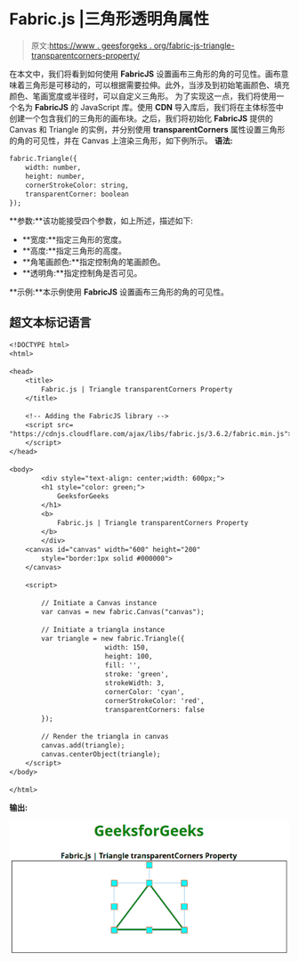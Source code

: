 # Fabric.js |三角形透明角属性

> 原文:[https://www . geesforgeks . org/fabric-js-triangle-transparentcorners-property/](https://www.geeksforgeeks.org/fabric-js-triangle-transparentcorners-property/)

在本文中，我们将看到如何使用 **FabricJS** 设置画布三角形的角的可见性。画布意味着三角形是可移动的，可以根据需要拉伸。此外，当涉及到初始笔画颜色、填充颜色、笔画宽度或半径时，可以自定义三角形。
为了实现这一点，我们将使用一个名为 **FabricJS** 的 JavaScript 库。使用 **CDN** 导入库后，我们将在主体标签中创建一个包含我们的三角形的画布块。之后，我们将初始化 **FabricJS** 提供的 Canvas 和 Triangle 的实例，并分别使用 **transparentCorners** 属性设置三角形的角的可见性，并在 Canvas 上渲染三角形，如下例所示。
**语法:**

```
fabric.Triangle({
    width: number,
    height: number,
    cornerStrokeColor: string,
    transparentCorner: boolean
});
```

**参数:**该功能接受四个参数，如上所述，描述如下:

*   **宽度:**指定三角形的宽度。
*   **高度:**指定三角形的高度。
*   **角笔画颜色:**指定控制角的笔画颜色。
*   **透明角:**指定控制角是否可见。

**示例:**本示例使用 **FabricJS** 设置画布三角形的角的可见性。

## 超文本标记语言

```
<!DOCTYPE html>
<html>

<head>
    <title>
        Fabric.js | Triangle transparentCorners Property
    </title>

    <!-- Adding the FabricJS library -->
    <script src=
"https://cdnjs.cloudflare.com/ajax/libs/fabric.js/3.6.2/fabric.min.js">
    </script>
</head>

<body>
        <div style="text-align: center;width: 600px;">
        <h1 style="color: green;">
            GeeksforGeeks
        </h1>
        <b>
            Fabric.js | Triangle transparentCorners Property
        </b>
        </div>
    <canvas id="canvas" width="600" height="200"
        style="border:1px solid #000000">
    </canvas>

    <script>

        // Initiate a Canvas instance
        var canvas = new fabric.Canvas("canvas");

        // Initiate a triangla instance
        var triangle = new fabric.Triangle({
                        width: 150,
                        height: 100,
                        fill: '',
                        stroke: 'green',
                        strokeWidth: 3,
                        cornerColor: 'cyan',
                        cornerStrokeColor: 'red',
                        transparentCorners: false
        });

        // Render the triangla in canvas
        canvas.add(triangle);
        canvas.centerObject(triangle);
    </script>
</body>

</html>                   
```

**输出:**

![](img/3d556221bfa036a442dc764cd83ab643.png)